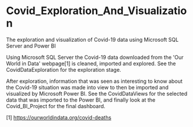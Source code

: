 # Covid_Exploration_And_Visualization
The exploration and visualization of Covid-19 data using Microsoft SQL Server and Power BI

Using Microsoft SQL Server the Covid-19 data downloaded from the 'Our World in Data'
webpage[1] is cleaned, imported and explored. See the CovidDataExploration for the exploration stage.

After exploration, information that was seen as interesting to know about the Covid-19
situation was made into view to then be imported and visualized by Microsoft Power BI.
See the CovidDataViews for the selected data that was imported to the Power BI, and finally
look at the Covid_BI_Project for the final dashboard.


[1] https://ourworldindata.org/covid-deaths

